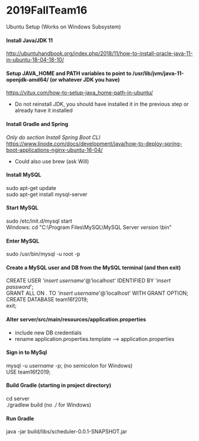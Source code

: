 # 2019FallTeam16
Ubuntu Setup (Works on Windows Subsystem)

#### Install Java/JDK 11
http://ubuntuhandbook.org/index.php/2018/11/how-to-install-oracle-java-11-in-ubuntu-18-04-18-10/

#### Setup JAVA_HOME and PATH variables to point to /usr/lib/jvm/java-11-openjdk-amd64/  (or whatever JDK you have)
https://vitux.com/how-to-setup-java_home-path-in-ubuntu/ <br>
- Do not reinstall JDK, you should have installed it in the previous step or already have it installed

#### Install Gradle and Spring
*Only do section Install Spring Boot CLI*
https://www.linode.com/docs/development/java/how-to-deploy-spring-boot-applications-nginx-ubuntu-16-04/ <br>
- Could also use brew (ask Will) <br>

#### Install MySQL 
sudo apt-get update <br>
sudo apt-get install mysql-server <br>

#### Start MySQL
sudo /etc/init.d/mysql start <br>
Windows: cd "C:\Program Files\MySQL\MySQL Server *version* \bin\" <br>

#### Enter MySQL
sudo /usr/bin/mysql -u root -p <br>

#### Create a MySQL user and DB from the MySQL terminal (and then exit)
CREATE USER '*insert username*'@'localhost' IDENTIFIED BY '*insert password*'; <br>
GRANT ALL ON *.* TO '*insert username*'@'localhost' WITH GRANT OPTION; <br>
CREATE DATABASE team16f2019; <br>
exit; <br>

#### Alter server/src/main/resources/application.properties 
- include new DB credentials
- rename application.properties.template --> application.properties

#### Sign in to MySql
mysql -u *username* -p; (no semicolon for Windows) <br>
USE team16f2019;
  
#### Build Gradle (starting in project directory)
cd server <br>
./gradlew build (no ./ for Windows) <br>

#### Run Gradle
java -jar build/libs/scheduler-0.0.1-SNAPSHOT.jar <br>
